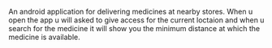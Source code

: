 An android application for delivering medicines at nearby stores. When u open the app u will asked to give access for the current loctaion and when u search for the medicine it will show you the minimum distance at which the medicine is available.
